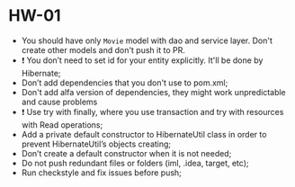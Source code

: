 # HW-01

* You should have only `Movie` model with dao and service layer. Don't create other models and don't push it to PR. 
* :exclamation: You don’t need to set id for your entity explicitly. It'll be done by Hibernate;
* Don’t add dependencies that you don't use to pom.xml;
* Don't add alfa version of dependencies, they might work unpredictable and cause problems
* :exclamation: Use try with finally, where you use transaction and try with resources with Read operations;
* Add a private default constructor to HibernateUtil class in order to prevent HibernateUtil’s objects creating;
* Don’t create a default constructor when it is not needed;
* Do not push redundant files or folders (iml, .idea, target, etc);
* Run checkstyle and fix issues before push;
